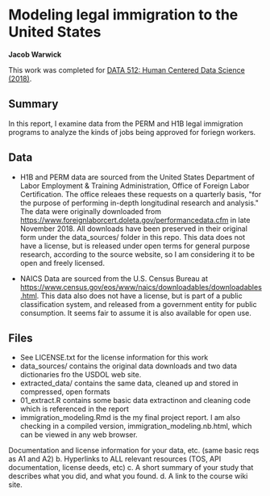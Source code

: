 # Modeling legal immigration to the United States
**Jacob Warwick**

This work was completed for [DATA 512: Human Centered Data Science (2018)](https://wiki.communitydata.cc/Human_Centered_Data_Science_(Fall_2018)).

## Summary
In this report, I examine data from the PERM and H1B legal immigration programs to analyze the kinds of jobs being approved for foriegn workers.

## Data
* H1B and PERM data are sourced from the United States Department of Labor Employment & Training Administration, Office of Foreign Labor Certification. The office releaes these requests on a quarterly basis, "for the purpose of performing in-depth longitudinal research and analysis."  The data were originally downloaded from https://www.foreignlaborcert.doleta.gov/performancedata.cfm in late November 2018. All downloads have been preserved in their original form under the data_sources/ folder in this repo. This data does not have a license, but is released under open terms for general purpose research, according to the source website, so I am considering it to be open and freely licensed.

* NAICS Data are sourced from the U.S. Census Bureau at https://www.census.gov/eos/www/naics/downloadables/downloadables.html. This data also does not have a license, but is part of a public classification system, and released from a government entity for public consumption. It seems fair to assume it is also available for open use.


## Files
* See LICENSE.txt for the license information for this work
* data_sources/ contains the original data downloads and two data dictionaries fro the USDOL web site.
* extracted_data/ contains the same data, cleaned up and stored in compressed, open formats
* 01_extract.R contains some basic data extractinon and cleaning code which is referenced in the report
* immigration_modeling.Rmd is the my final project report. I am also checking in a compiled version, immigration_modeling.nb.html, which can be viewed in any web browser.

Documentation and license information for your data, etc. (same basic reqs as A1 and A2)
b.
Hyperlinks to ALL relevant resources (TOS, API documentation, license deeds, etc)
c.
A short summary of your study that describes what you did, and what you found. 
d.
A link to the course wiki site.